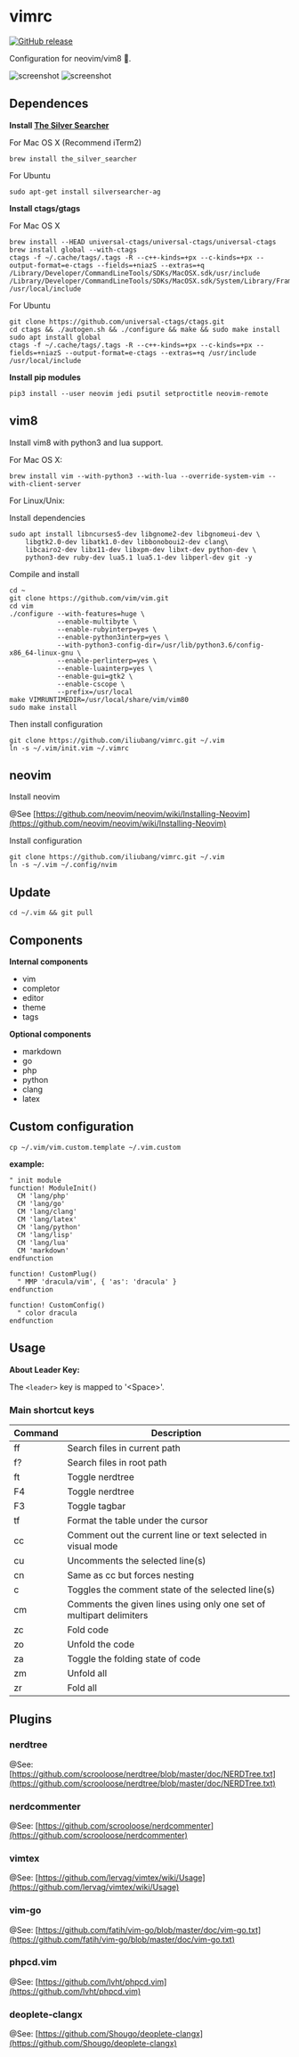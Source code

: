 # vimrc

[![GitHub release](https://img.shields.io/github/release/iliubang/vimrc.svg)](https://github.com/iliubang/vimrc/releases)

Configuration for neovim/vim8 :rose:.

![screenshot](https://user-images.githubusercontent.com/13254917/49992550-5bdf5700-ffbf-11e8-88e1-707b727f42ad.jpg)
![screenshot](https://user-images.githubusercontent.com/13254917/49992716-d27c5480-ffbf-11e8-91e1-5f92d65bedb0.png)

## Dependences 

**Install [The Silver Searcher](https://github.com/ggreer/the_silver_searcher)**

For Mac OS X (Recommend iTerm2)

```shell
brew install the_silver_searcher
```

For Ubuntu

```shell
sudo apt-get install silversearcher-ag 
```

**Install ctags/gtags**

For Mac OS X

```shell
brew install --HEAD universal-ctags/universal-ctags/universal-ctags
brew install global --with-ctags
ctags -f ~/.cache/tags/.tags -R --c++-kinds=+px --c-kinds=+px --output-format=e-ctags --fields=+niazS --extras=+q /Library/Developer/CommandLineTools/SDKs/MacOSX.sdk/usr/include /Library/Developer/CommandLineTools/SDKs/MacOSX.sdk/System/Library/Frameworks/Kernel.framework/Versions/A/Headers /usr/local/include 
```

For Ubuntu

```shell
git clone https://github.com/universal-ctags/ctags.git
cd ctags && ./autogen.sh && ./configure && make && sudo make install
sudo apt install global
ctags -f ~/.cache/tags/.tags -R --c++-kinds=+px --c-kinds=+px --fields=+niazS --output-format=e-ctags --extras=+q /usr/include /usr/local/include
```

**Install pip modules**

```shell
pip3 install --user neovim jedi psutil setproctitle neovim-remote
```

## vim8

Install vim8 with python3 and lua support.

For Mac OS X:

```shell
brew install vim --with-python3 --with-lua --override-system-vim --with-client-server
```

For Linux/Unix:

Install dependencies

```shell
sudo apt install libncurses5-dev libgnome2-dev libgnomeui-dev \
    libgtk2.0-dev libatk1.0-dev libbonoboui2-dev clang\
    libcairo2-dev libx11-dev libxpm-dev libxt-dev python-dev \
    python3-dev ruby-dev lua5.1 lua5.1-dev libperl-dev git -y
```

Compile and install

```shell
cd ~
git clone https://github.com/vim/vim.git
cd vim
./configure --with-features=huge \
            --enable-multibyte \
            --enable-rubyinterp=yes \
            --enable-python3interp=yes \
            --with-python3-config-dir=/usr/lib/python3.6/config-x86_64-linux-gnu \
            --enable-perlinterp=yes \
            --enable-luainterp=yes \
            --enable-gui=gtk2 \
            --enable-cscope \
            --prefix=/usr/local
make VIMRUNTIMEDIR=/usr/local/share/vim/vim80
sudo make install 
```

Then install configuration

```shell
git clone https://github.com/iliubang/vimrc.git ~/.vim
ln -s ~/.vim/init.vim ~/.vimrc
```

## neovim

Install neovim

@See [https://github.com/neovim/neovim/wiki/Installing-Neovim](https://github.com/neovim/neovim/wiki/Installing-Neovim)

Install configuration

```shell
git clone https://github.com/iliubang/vimrc.git ~/.vim
ln -s ~/.vim ~/.config/nvim
```

## Update

```shell
cd ~/.vim && git pull
```

## Components

**Internal components**

- vim
- completor
- editor
- theme
- tags

**Optional components**

- markdown
- go
- php
- python
- clang
- latex

## Custom configuration

```shell
cp ~/.vim/vim.custom.template ~/.vim.custom
```

**example:**

```viml
" init module
function! ModuleInit()
  CM 'lang/php'
  CM 'lang/go'
  CM 'lang/clang'
  CM 'lang/latex'
  CM 'lang/python'
  CM 'lang/lisp'
  CM 'lang/lua'
  CM 'markdown'
endfunction

function! CustomPlug()
  " MMP 'dracula/vim', { 'as': 'dracula' }
endfunction

function! CustomConfig()
  " color dracula
endfunction
```

## Usage

**About Leader Key:**

The `<leader>` key is mapped to '\<Space>'.

### Main shortcut keys

| Command          | Description                                                         |
|------------------|---------------------------------------------------------------------|
| <leader>ff       | Search files in current path                                        |
| <leader>f?       | Search files in root path                                           |
| <leader>ft       | Toggle nerdtree                                                     |
| F4               | Toggle nerdtree                                                     |
| F3               | Toggle tagbar                                                       |
| <leader>tf       | Format the table under the cursor                                   |
| <leader>cc       | Comment out the current line or text selected in visual mode        |
| <leader>cu       | Uncomments the selected line(s)                                     |
| <leader>cn       | Same as cc but forces nesting                                       |
| <leader>c<space> | Toggles the comment state of the selected line(s)                   |
| <leader>cm       | Comments the given lines using only one set of multipart delimiters |
| zc               | Fold code                                                           |
| zo               | Unfold the code                                                     |
| za               | Toggle the folding state of code                                    |
| zm               | Unfold all                                                          |
| zr               | Fold all                                                            |

## Plugins

### nerdtree

@See: [https://github.com/scrooloose/nerdtree/blob/master/doc/NERDTree.txt](https://github.com/scrooloose/nerdtree/blob/master/doc/NERDTree.txt)

### nerdcommenter

@See: [https://github.com/scrooloose/nerdcommenter](https://github.com/scrooloose/nerdcommenter)

### vimtex

@See: [https://github.com/lervag/vimtex/wiki/Usage](https://github.com/lervag/vimtex/wiki/Usage)

### vim-go

@See: [https://github.com/fatih/vim-go/blob/master/doc/vim-go.txt](https://github.com/fatih/vim-go/blob/master/doc/vim-go.txt)

### phpcd.vim

@See: [https://github.com/lvht/phpcd.vim](https://github.com/lvht/phpcd.vim)

### deoplete-clangx

@See: [https://github.com/Shougo/deoplete-clangx](https://github.com/Shougo/deoplete-clangx)
